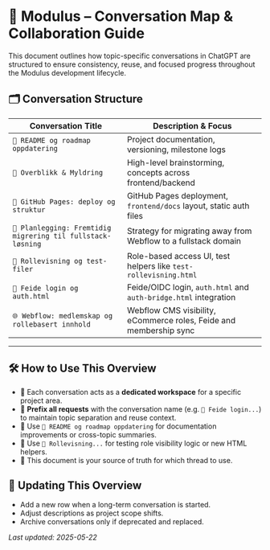 # 🧠 Modulus – Conversation Map & Collaboration Guide

This document outlines how topic-specific conversations in ChatGPT are structured to ensure consistency, reuse, and focused progress throughout the Modulus development lifecycle.

## 🗂 Conversation Structure

| Conversation Title                                     | Description & Focus                                                    |
|--------------------------------------------------------|------------------------------------------------------------------------|
| `📄 README og roadmap oppdatering`                     | Project documentation, versioning, milestone logs                      |
| `🧭 Overblikk & Myldring`                              | High-level brainstorming, concepts across frontend/backend             |
| `🚀 GitHub Pages: deploy og struktur`                  | GitHub Pages deployment, `frontend/docs` layout, static auth files     |
| `🧠 Planlegging: Fremtidig migrering til fullstack-løsning` | Strategy for migrating away from Webflow to a fullstack domain    |
| `🧪 Rollevisning og test-filer`                        | Role-based access UI, test helpers like `test-rollevisning.html`       |
| `🔐 Feide login og auth.html`                          | Feide/OIDC login, `auth.html` and `auth-bridge.html` integration       |
| `🌐 Webflow: medlemskap og rollebasert innhold`        | Webflow CMS visibility, eCommerce roles, Feide and membership sync     |

---

## 🛠 How to Use This Overview

- 🔹 Each conversation acts as a **dedicated workspace** for a specific project area.
- 🧠 **Prefix all requests** with the conversation name (e.g. `🔐 Feide login...`) to maintain topic separation and reuse context.
- 📌 Use `📄 README og roadmap oppdatering` for documentation improvements or cross-topic summaries.
- 🧪 Use `🧪 Rollevisning...` for testing role visibility logic or new HTML helpers.
- 📁 This document is your source of truth for which thread to use.

## 🔄 Updating This Overview

- Add a new row when a long-term conversation is started.
- Adjust descriptions as project scope shifts.
- Archive conversations only if deprecated and replaced.

_Last updated: 2025-05-22_